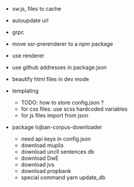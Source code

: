 * sw.js, files to cache
* autoupdate url

* grpc
* move ssr-prerenderer to a npm package
* use renderer
* use github addresses in package.json
* beautify html files in dev mode
* templating
    * TODO: how to store config.json ?
    * for css files: use scss hardcoded variables
    * for js files import from json
* package lojban-corpus-downloader
    * need api keys in config.json
    * download muplis
    * download uncll sentences db
    * download DwE
    * download jvs
    * download propbank
    * special command yarn update_db